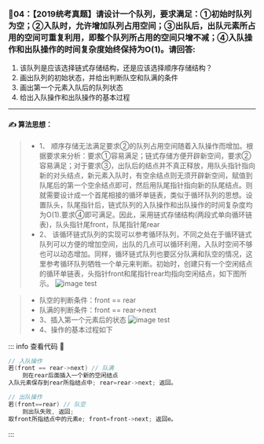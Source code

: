 ### :page_with_curl:04：【2019统考真题】请设计一个队列，要求满足：①初始时队列为空；②入队时，允许增加队列占用空间；③出队后，出队元素所占用的空间可重复利用，即整个队列所占用的空间只增不减；④入队操作和出队操作的时间复杂度始终保持为O(1)。请回答:
1) 该队列是应该选择链式存储结构，还是应该选择顺序存储结构？
2) 画出队列的初始状态，并给出判断队空和队满的条件 
3) 画出第一个元素入队后的队列状态
4) 给出入队操作和出队操作的基本过程
---

#### :writing_hand: 算法思想：
>- 1、 顺序存储无法满足要求②的队列占用空间随着入队操作而增加。根据要求来分析：要求①容易满足；链式存储方便开辟新空间，要求②容易满足；对于要求③，出队后的结点并不真正释放，用队头指针指向新的对头结点，新元素入队时，有空余结点则无须开辟新空间，赋值到队尾后的第一个空余结点即可，然后用队尾指针指向新的队尾结点。则就需要设计成一个首尾相接的循环单链表，类似于循环队列的思想。设置队头，队尾指针后，链式队列的入队操作和出队操作的时间复杂度均为O(1).要求④即可满足。因此，采用链式存储结构(两段式单向循环链表)，队头指针尾front，队尾指针尾rear
>- 2、 该循环链式队列的实现可以参考循环队列，不同之处在于循环链式队列可以方便的增加空间，出队的几点可以循环利用，入队时空间不够也可以动态增加。同样，循环链式队列也要区分队满和队空的情况，这里参考循环队列牺牲一个单元来判断。初始时，创建只有一个空闲结点的循环单链表，头指针front和尾指针rear均指向空闲结点，如下图所示。
![image test](/img/03-02-0401.png)

>- 队空的判断条件：front == rear
>- 队满的判断条件：front == rear->next
>- 3、插入第一个元素后的状态
![image test](/img/03-02-0402.png)
>- 4、操作的基本过程如下


<!-- ::: details 查看代码  -->
::: info  查看代码 :cup_with_straw:
```C
// 入队操作
若(front == rear->next) // 队满
    则在rear后面插入一个新的空闲结点
入队元素保存到rear所指结点中; rear=rear->next; 返回。

// 出队操作
若(front==rear) // 队空
    则出队失败, 返回;
取front所指结点中的元素e; front=front->next; 返回e。
```
:::

